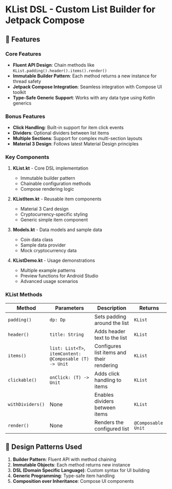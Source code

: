 
# KList DSL - Custom List Builder for Jetpack Compose

## 🚀 Features

### Core Features
- **Fluent API Design**: Chain methods like `KList.padding().header().items().render()`
- **Immutable Builder Pattern**: Each method returns a new instance for thread safety
- **Jetpack Compose Integration**: Seamless integration with Compose UI toolkit
- **Type-Safe Generic Support**: Works with any data type using Kotlin generics

### Bonus Features
- **Click Handling**: Built-in support for item click events
- **Dividers**: Optional dividers between list items
- **Multiple Sections**: Support for complex multi-section layouts
- **Material 3 Design**: Follows latest Material Design principles

### Key Components

1. **KList.kt** - Core DSL implementation
   - Immutable builder pattern
   - Chainable configuration methods
   - Compose rendering logic

2. **KListItem.kt** - Reusable item components
   - Material 3 Card design
   - Cryptocurrency-specific styling
   - Generic simple item component

3. **Models.kt** - Data models and sample data
   - Coin data class
   - Sample data provider
   - Mock cryptocurrency data

4. **KListDemo.kt** - Usage demonstrations
   - Multiple example patterns
   - Preview functions for Android Studio
   - Advanced usage scenarios


### KList Methods

| Method | Parameters | Description | Returns |
|--------|------------|-------------|---------|
| `padding()` | `dp: Dp` | Sets padding around the list | `KList` |
| `header()` | `title: String` | Adds header text to the list | `KList` |
| `items()` | `list: List<T>`, `itemContent: @Composable (T) -> Unit` | Configures list items and their rendering | `KList` |
| `clickable()` | `onClick: (T) -> Unit` | Adds click handling to items | `KList` |
| `withDividers()` | None | Enables dividers between items | `KList` |
| `render()` | None | Renders the configured list | `@Composable Unit` |



## 🎨 Design Patterns Used

1. **Builder Pattern**: Fluent API with method chaining
2. **Immutable Objects**: Each method returns new instance
3. **DSL (Domain Specific Language)**: Custom syntax for UI building
4. **Generic Programming**: Type-safe item handling
5. **Composition over Inheritance**: Compose UI components

